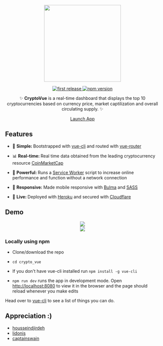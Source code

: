 <div align="center">
<p>
<img src="http://i.imgur.com/CSu35WO.png" width="250"/>
</p>

<p>
<a href="">
  <img alt="first release" src="https://img.shields.io/badge/release-v1.0-brightgreen.svg" />
</a>

<a href="https://www.npmjs.com/package/npm">
  <img alt="npm version" src="https://img.shields.io/badge/npm-v4.1.1-blue.svg" />
</a>
</p>

<p>✨ <strong>CryptoVue</strong> is a real-time dashboard that displays the top 10 cryptocurrencies based on currency price, market captilization and overall circulating supply. ✨</p>

<p><a href="https://www.cryptovue.com/" class="btn btn-primary btn-md">Launch App</a></p>
</div>

## Features
* 🔩 <strong>Simple: </strong>Bootstrapped with [vue-cli](https://github.com/vuejs/vue-cli) and routed with [vue-router](https://github.com/vuejs/vue-router)

* 📊 <strong>Real-time: </strong> Real time data obtained from the leading cryptocurrency resource [CoinMarketCap](https://coinmarketcap.com/)

* 💪 <strong>Powerful: </strong> Runs a [Service Worker](https://github.com/w3c/ServiceWorker) script to increase online performance and function without a network connection

* 📱 <strong>Responsive: </strong> Made mobile responsive with [Bulma](http://bulma.io/) and [SASS](http://sass-lang.com/)

* 🎉 <strong>Live: </strong> Deployed with [Heroku](https://www.heroku.com/) and secured with [Cloudflare](https://www.cloudflare.com/)

## Demo
<div align="center">
  <img src="http://i.imgur.com/zH3Y7st.png"/>
</div>

<div align="center">
  <img src="http://i.imgur.com/whG5KNE.png"/>
</div>

### Locally using npm
* Clone/download the repo

* `cd crypto_vue`

* If you don't have vue-cli installed run `npm install -g vue-cli`

* `npm run dev` runs the app in development mode. Open [http://localhost:8080](http://localhost:8080) to view it in the browser and the page should reload whenever you make edits

<p>
Head over to <a href="https://github.com/vuejs/vue-cli">vue-cli</a> to see a list of things you can do.
</p>

## Appreciation :)
* [housseindjirdeh](https://github.com/housseindjirdeh)
* [lidonis](https://github.com/lidonis)
* [captainswain](https://github.com/captainswain)
